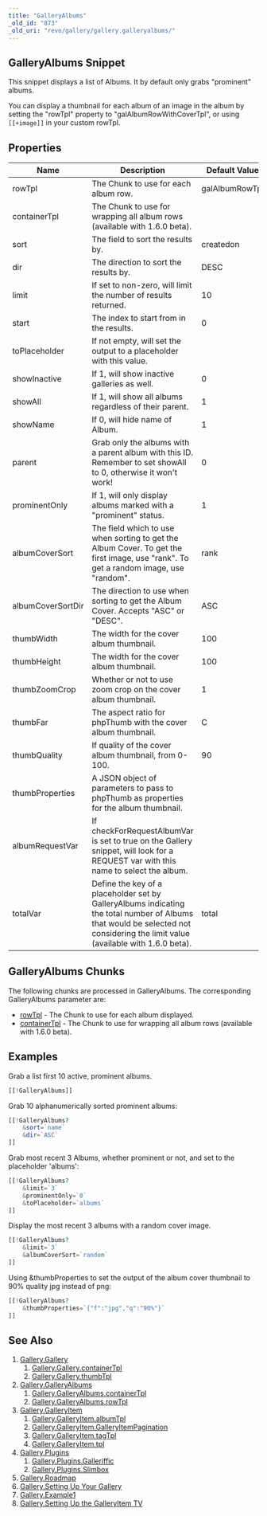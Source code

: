 ```yaml
---
title: "GalleryAlbums"
_old_id: "873"
_old_uri: "revo/gallery/gallery.galleryalbums/"
---
```


## GalleryAlbums Snippet

This snippet displays a list of Albums. It by default only grabs "prominent" albums.

You can display a thumbnail for each album of an image in the album by setting the "rowTpl" property to "galAlbumRowWithCoverTpl", or using `[[+image]]` in your custom rowTpl.

## Properties

| Name              | Description                                                                                                                                                                    | Default Value  |
| ----------------- | ------------------------------------------------------------------------------------------------------------------------------------------------------------------------------ | -------------- |
| rowTpl            | The Chunk to use for each album row.                                                                                                                                           | galAlbumRowTpl |
| containerTpl      | The Chunk to use for wrapping all album rows (available with 1.6.0 beta).                                                                                                      |                |
| sort              | The field to sort the results by.                                                                                                                                              | createdon      |
| dir               | The direction to sort the results by.                                                                                                                                          | DESC           |
| limit             | If set to non-zero, will limit the number of results returned.                                                                                                                 | 10             |
| start             | The index to start from in the results.                                                                                                                                        | 0              |
| toPlaceholder     | If not empty, will set the output to a placeholder with this value.                                                                                                            |                |
| showInactive      | If 1, will show inactive galleries as well.                                                                                                                                    | 0              |
| showAll           | If 1, will show all albums regardless of their parent.                                                                                                                         | 1              |
| showName          | If 0, will hide name of Album.                                                                                                                                                 | 1              |
| parent            | Grab only the albums with a parent album with this ID. Remember to set showAll to 0, otherwise it won't work!                                                                  | 0              |
| prominentOnly     | If 1, will only display albums marked with a "prominent" status.                                                                                                               | 1              |
| albumCoverSort    | The field which to use when sorting to get the Album Cover. To get the first image, use "rank". To get a random image, use "random".                                           | rank           |
| albumCoverSortDir | The direction to use when sorting to get the Album Cover. Accepts "ASC" or "DESC".                                                                                             | ASC            |
| thumbWidth        | The width for the cover album thumbnail.                                                                                                                                       | 100            |
| thumbHeight       | The width for the cover album thumbnail.                                                                                                                                       | 100            |
| thumbZoomCrop     | Whether or not to use zoom crop on the cover album thumbnail.                                                                                                                  | 1              |
| thumbFar          | The aspect ratio for phpThumb with the cover album thumbnail.                                                                                                                  | C              |
| thumbQuality      | If quality of the cover album thumbnail, from 0-100.                                                                                                                           | 90             |
| thumbProperties   | A JSON object of parameters to pass to phpThumb as properties for the album thumbnail.                                                                                         |                |
| albumRequestVar   | If checkForRequestAlbumVar is set to true on the Gallery snippet, will look for a REQUEST var with this name to select the album.                                              |                |
| totalVar          | Define the key of a placeholder set by GalleryAlbums indicating the total number of Albums that would be selected not considering the limit value (available with 1.6.0 beta). | total          |

## GalleryAlbums Chunks

The following chunks are processed in GalleryAlbums. The corresponding GalleryAlbums parameter are:

- [rowTpl](extras/gallery/gallery.galleryalbums/rowtpl "Gallery.GalleryAlbums.rowTpl") - The Chunk to use for each album displayed.
- [containerTpl](extras/gallery/gallery.galleryalbums/containertpl) - The Chunk to use for wrapping all album rows (available with 1.6.0 beta).

## Examples

Grab a list first 10 active, prominent albums.

``` php
[[!GalleryAlbums]]
```

Grab 10 alphanumerically sorted prominent albums:

``` php
[[!GalleryAlbums?
    &sort=`name`
    &dir=`ASC`
]]
```

Grab most recent 3 Albums, whether prominent or not, and set to the placeholder 'albums':

``` php
[[!GalleryAlbums?
    &limit=`3`
    &prominentOnly=`0`
    &toPlaceholder=`albums`
]]
```

Display the most recent 3 albums with a random cover image.

``` php
[[!GalleryAlbums?
    &limit=`3`
    &albumCoverSort=`random`
]]
```

Using &thumbProperties to set the output of the album cover thumbnail to 90% quality jpg instead of png:

``` php
[[!GalleryAlbums?
    &thumbProperties=`{"f":"jpg","q":"90%"}`
]]
```

## See Also

1. [Gallery.Gallery](extras/gallery/gallery/index)
    1. [Gallery.Gallery.containerTpl](extras/gallery/gallery/containertpl)
    2. [Gallery.Gallery.thumbTpl](extras/gallery/gallery/thumbtpl)
2. [Gallery.GalleryAlbums](extras/gallery/gallery.galleryalbums)
    1. [Gallery.GalleryAlbums.containerTpl](extras/gallery/gallery.galleryalbums/containertpl)
    2. [Gallery.GalleryAlbums.rowTpl](extras/gallery/gallery.galleryalbums/rowtpl)
3. [Gallery.GalleryItem](extras/gallery/gallery.galleryitem)
    1. [Gallery.GalleryItem.albumTpl](extras/gallery/gallery.galleryitem/albumtpl)
    2. [Gallery.GalleryItem.GalleryItemPagination](extras/gallery/gallery.galleryitem/galleryitempagination)
    3. [Gallery.GalleryItem.tagTpl](extras/gallery/gallery.galleryitem/tagtpl)
    4. [Gallery.GalleryItem.tpl](extras/gallery/gallery.galleryitem/tpl)
4. [Gallery.Plugins](extras/gallery/gallery.plugins)
    1. [Gallery.Plugins.Galleriffic](extras/gallery/gallery.plugins/galleriffic)
    2. [Gallery.Plugins.Slimbox](extras/gallery/gallery.plugins/slimbox)
5. [Gallery.Roadmap](extras/gallery/gallery.roadmap)
6. [Gallery.Setting Up Your Gallery](extras/gallery/gallery.setting-up-your-gallery)
7. [Gallery.Example1](extras/gallery/gallery.example1)
8. [Gallery.Setting Up the GalleryItem TV](extras/gallery/gallery.setting-up-the-galleryitem-tv)
